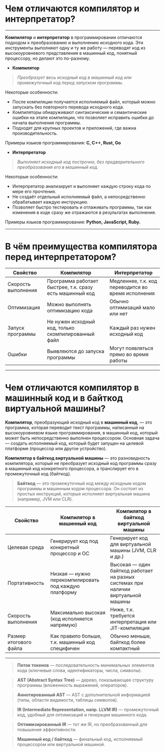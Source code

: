 # Чем отличаются компилятор и интерпретатор?

<hr>

__Компилятор__ и __интерпретатор__ в программировании отличаются подходом к преобразованию и выполнению исходного кода. 
Эти инструменты выполняют одну и ту же работу — переводят код из высокоуровневого представления в машинный код, понятный процессору, но делают это по-разному. 
- __Компилятор__  
>_Преобразует весь исходный код в машинный код или промежуточный код перед запуском программы._

  Некоторые особенности:
  - После компиляции получается исполняемый файл, который можно запускать без повторного перевода исходного кода.
  - Компиляторы обнаруживают синтаксические и семантические ошибки на этапе компиляции, что позволяет исправить ошибки до начала выполнения программы.
  - Подходят для крупных проектов и приложений, где важна производительность.
    
  Примеры языков программирования: __C, C++, Rust, Go__  


- __Интерпретатор__  
>_Выполняет исходный код построчно, без предварительного преобразования его в машинный код._


  Некоторые особенности: 
  - Интерпретатор анализирует и выполняет каждую строку кода по мере его прочтения.
  - Не создаёт отдельный исполняемый файл, а непосредственно обрабатывает каждую инструкцию.
  - Позволяет быстро тестировать и отлаживать программы, так как изменения в коде сразу же отражаются в результатах выполнения.  
 
Примеры языков программирования: __Python, JavaScript, Ruby.__ 

<hr>

# В чём преимущества компилятора перед интерпретатором?

| Свойство              | Компилятор                                   | Интерпретатор                           |
|-----------------------|----------------------------------------------|-----------------------------------------|
| Скорость выполнения   | Программа работает быстрее, т.к. сразу есть машинный код | Медленнее, т.к. код переводится во время исполнения |
| Оптимизация           | Можно выполнять оптимизацию кода             | Обычно оптимизаций мало или нет         |
| Запуск программы      | Не нужен исходный код, только скомпилированный файл | Каждый раз нужен исходный код          |
| Ошибки                | Выявляются до запуска программы              | Могут появляться прямо во время работы  |

<hr>

# Чем отличаются компилятор в машинный код и в байткод виртуальной машины?

__Компилятор__, преобразующий исходный код в __машинный код__, — это программа, которая переводит текст программы, написанный на высокоуровневом языке программирования, в машинный код, который может быть непосредственно выполнен процессором. Основная задача — создать исполняемый код, который будет запущен на целевой платформе (процессор или другое устройство).  

__Компилятор в байткод виртуальной машины__ — это разновидность компилятора, который не преобразует исходный код программы сразу в машинный код конкретного процессора, а транслирует его в промежуточный код (байткод).  

> __Байткод__ — это промежуточный код между исходным кодом программы и машинным кодом процессора. Он состоит из простых инструкций, которые исполняет виртуальная машина (например, JVM или CLR).


| Свойство              | Компилятор в машинный код                        | Компилятор в байткод виртуальной машины   |
|-----------------------|--------------------------------------------------|-------------------------------------------|
| Целевая среда         | Генерирует код под конкретный процессор и ОС     | Генерирует код для виртуальной машины (JVM, CLR и др.) |
| Портативность         | Низкая — нужно перекомпилировать под каждую платформу | Высокая — один байткод работает на разных системах при наличии виртуальной машины |
| Скорость выполнения   | Максимально высокая (код исполняется напрямую)   | Ниже, т.к. требуется интерпретация или JIT-компиляция |
| Размер итогового файла| Как правило больше, т.к. машинный код специфичен | Обычно меньше, байткод более компактный   |

<hr>

> __Поток токенов__ — последовательность минимальных элементов кода (ключевые слова, идентификаторы, числа, символы).

>__AST (Abstract Syntax Tree)__ — дерево, показывающее структуру программы (вложенность выражений, операторов).

>__Аннотированный AST__ — AST с дополнительной информацией (типы, области видимости, таблицы символов).

>__IR (Intermediate Representation, напр. LLVM IR)__ — промежуточный код, удобный для оптимизаций и генерации машинного кода.

>__Оптимизированный IR__ — тот же IR, но преобразованный для повышения эффективности.

>__Машинный код / байткод__ — финальный код, исполняемый процессором или виртуальной машиной.